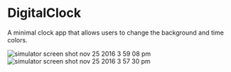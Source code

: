 # DigitalClock
A minimal clock app that allows users to change the background and time colors.

![simulator screen shot nov 25 2016 3 59 08 pm](https://cloud.githubusercontent.com/assets/21269767/20635209/1b761ff4-b328-11e6-9cd6-cf6841d80149.png)
![simulator screen shot nov 25 2016 3 57 30 pm](https://cloud.githubusercontent.com/assets/21269767/20635197/ed497f04-b327-11e6-8064-a579ccc3a109.png)
